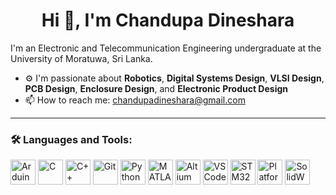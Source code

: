 <h1 align="center">Hi 👋, I'm Chandupa Dineshara</h1>

I'm an Electronic and Telecommunication Engineering undergraduate at the University of Moratuwa, Sri Lanka.

- ⚙️ I'm passionate about **Robotics**, **Digital Systems Design**, **VLSI Design**, **PCB Design**, **Enclosure Design**, and **Electronic Product Design**  
- 📫 How to reach me: [chandupadineshara@gmail.com](mailto:chandupadineshara@gmail.com)

---

### 🛠️ Languages and Tools:

<p align="left">
  <img src="https://cdn.jsdelivr.net/gh/devicons/devicon/icons/arduino/arduino-original.svg" height="40" alt="Arduino"/>
  <img src="https://cdn.jsdelivr.net/gh/devicons/devicon/icons/c/c-original.svg" height="40" alt="C"/>
  <img src="https://cdn.jsdelivr.net/gh/devicons/devicon/icons/cplusplus/cplusplus-original.svg" height="40" alt="C++"/>
  <img src="https://cdn.jsdelivr.net/gh/devicons/devicon/icons/git/git-original.svg" height="40" alt="Git"/>
  <img src="https://cdn.jsdelivr.net/gh/devicons/devicon/icons/python/python-original.svg" height="40" alt="Python"/>
  <img src="https://cdn.jsdelivr.net/gh/devicons/devicon/icons/matlab/matlab-original.svg" height="40" alt="MATLAB"/>
  <img src="https://upload.wikimedia.org/wikipedia/commons/thumb/f/f7/Altium_Logo.svg/512px-Altium_Logo.svg.png" height="40" alt="Altium Designer"/>
  <img src="https://cdn.jsdelivr.net/gh/devicons/devicon/icons/vscode/vscode-original.svg" height="40" alt="VS Code"/>
  <img src="https://upload.wikimedia.org/wikipedia/commons/1/1e/STM32CubeIDE_Logo.png" height="40" alt="STM32CubeIDE" />
  <img src="https://avatars.githubusercontent.com/u/9737369?s=200&v=4" height="40" alt="PlatformIO" />
  <img src="https://upload.wikimedia.org/wikipedia/commons/thumb/1/13/SolidWorks_logo.svg/512px-SolidWorks_logo.svg.png" height="40" alt="SolidWorks"/>
</p>
